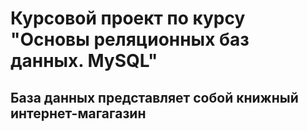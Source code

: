 # Курсовой проект по курсу "Основы реляционных баз данных. MySQL"

## База данных представляет собой книжный интернет-магагазин
